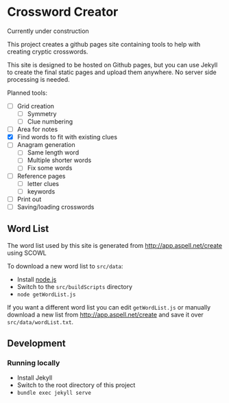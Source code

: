 # Crossword Creator

Currently under construction

This project creates a github pages site containing tools to help with creating cryptic crosswords.

This site is designed to be hosted on Github pages, but you can use Jekyll to create the final static pages and upload them anywhere. No server side processing is needed.

Planned tools:
* [ ] Grid creation
  * [ ] Symmetry
  * [ ] Clue numbering
* [ ] Area for notes
* [x] Find words to fit with existing clues
* [ ] Anagram generation
  * [ ] Same length word
  * [ ] Multiple shorter words
  * [ ] Fix some words
* [ ] Reference pages
  * [ ] letter clues
  * [ ] keywords
* [ ] Print out
* [ ] Saving/loading crosswords

## Word List

The word list used by this site is generated from http://app.aspell.net/create using SCOWL

To download a new word list to `src/data`:
* Install [node.js](https://nodejs.org/en/)
* Switch to the `src/buildScripts` directory
* `node getWordList.js`

If you want a different word list you can edit `getWordList.js` or manually download a new list from http://app.aspell.net/create and save it over `src/data/wordList.txt`.

## Development

### Running locally

* Install Jekyll
* Switch to the root directory of this project
* `bundle exec jekyll serve`
